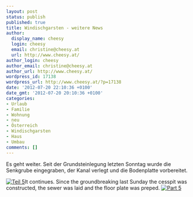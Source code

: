 ```yaml
---
layout: post
status: publish
published: true
title: Windischgarsten - weitere News
author:
  display_name: cheesy
  login: cheesy
  email: christine@cheesy.at
  url: http://www.cheesy.at/
author_login: cheesy
author_email: christine@cheesy.at
author_url: http://www.cheesy.at/
wordpress_id: 17138
wordpress_url: http://www.cheesy.at/?p=17138
date: '2012-07-20 22:10:36 +0100'
date_gmt: '2012-07-20 20:10:36 +0100'
categories:
- Urlaub
- Familie
- Wohnung
- neu
- Österreich
- Windischgarsten
- Haus
- Umbau
comments: []
---
```

<!--:de-->Es geht weiter. Seit der Grundsteinlegung letzten Sonntag wurde die Senkgrube eingegraben, der Kanal verlegt und die Bodenplatte vorbereitet.
[![](http://www.cheesy.at/wp-content/uploads/Teil5_tn.jpg "Teil 5")](http://www.cheesy.at/fotos/freunde/teil-5-grundsteinlegung/)<!--:--><!--:en-->It continues. Since the groundbreaking last Sunday the cesspit was constructed, the sewer was laid and the floor plate was preped.
[![](http://www.cheesy.at/wp-content/uploads/Teil5_tn.jpg "Part 5")](http://www.cheesy.at/fotos/freunde/teil-5-grundsteinlegung/ "Grundsteinlegung Windischgarsten")<!--:-->
